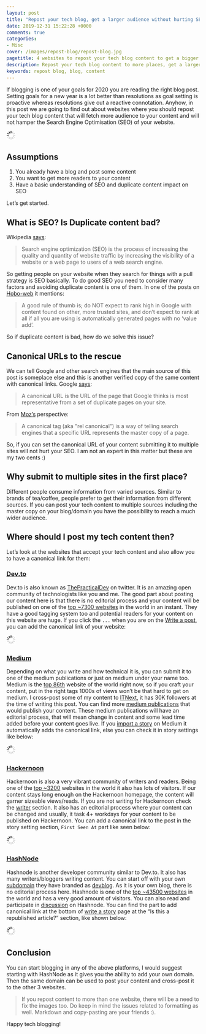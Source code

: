 ```yaml
---
layout: post
title: "Repost your tech blog, get a larger audience without hurting SEO"
date: 2019-12-31 15:22:28 +0000
comments: true
categories: 
- Misc
cover: /images/repost-blog/repost-blog.jpg
pagetitle: 4 websites to repost your tech blog content to get a bigger audience without hurting SEO
description: Repost your tech blog content to more places, get a larger audience without hurting SEO.
keywords: repost blog, blog, content
---
```

If blogging is one of your goals for 2020 you are reading the right blog post. Setting goals for a new year is a lot better than resolutions as goal setting is proactive whereas resolutions give out a reactive connotation. Anyhow, in this post we are going to find out about websites where you should repost your tech blog content that will fetch more audience to your content and will not hamper the Search Engine Optimisation (SEO) of your website.

<img class="center" src="/images/generic/loading.gif" data-echo="/images/repost-blog/repost-blog.jpg" title="Repost your tech blog, get a larger audience without hurting SEO" alt="4 websites to repost your tech blog content to get a bigger audience without hurting SEO">

<!-- more -->

## Assumptions

1. You already have a blog and post some content
1. You want to get more readers to your content
1. Have a basic understanding of SEO and duplicate content impact on SEO

Let’s get started.

## What is SEO? Is Duplicate content bad?

Wikipedia [says](https://en.wikipedia.org/wiki/Search_engine_optimization):

> Search engine optimization (SEO) is the process of increasing the quality and quantity of website traffic by increasing the visibility of a website or a web page to users of a web search engine.

So getting people on your website when they search for things with a pull strategy is SEO basically. To do good SEO you need to consider many factors and avoiding duplicate content is one of them. In one of the posts on [Hobo-web](https://www.hobo-web.co.uk/duplicate-content-problems/) it mentions:

> A good rule of thumb is; do NOT expect to rank high in Google with content found on other, more trusted sites, and don’t expect to rank at all if all you are using is automatically generated pages with no ‘value add’.

So if duplicate content is bad, how do we solve this issue?

## Canonical URLs to the rescue

We can tell Google and other search engines that the main source of this post is someplace else and this is another verified copy of the same content with canonical links. Google [says](https://support.google.com/webmasters/answer/139066):

> A canonical URL is the URL of the page that Google thinks is most representative from a set of duplicate pages on your site.

From [Moz’s](https://moz.com/learn/seo/canonicalization) perspective:

> A canonical tag (aka "rel canonical") is a way of telling search engines that a specific URL represents the master copy of a page.

So, if you can set the canonical URL of your content submitting it to multiple sites will not hurt your SEO. I am not an expert in this matter but these are my two cents :)

## Why submit to multiple sites in the first place?
Different people consume information from varied sources. Similar to brands of tea/coffee, people prefer to get their information from different sources. If you can post your tech content to multiple sources including the master copy on your blog/domain you have the possibility to reach a much wider audience.

## Where should I post my tech content then?

Let’s look at the websites that accept your tech content and also allow you to have a canonical link for them:

### [Dev.to](https://dev.to)

Dev.to is also known as [ThePracticalDev](https://twitter.com/ThePracticalDev) on twitter. It is an amazing open community of technologists like you and me. The good part about posting our content here is that there is no editorial process and your content will be published on one of the [top ~7300 websites](https://www.alexa.com/siteinfo/dev.to) in the world in an instant. They have a good tagging system too and potential readers for your content on this website are huge. If you click the `...` when you are on the [Write a post](https://dev.to/new), you can add the canonical link of your website:

<img class="center" src="/images/generic/loading.gif" data-echo="/images/repost-blog/01devto.jpg" title="Post your content to dev.to" alt="Post your content to dev.to with canonical link">

### [Medium](https://medium.com)

Depending on what you write and how technical it is, you can submit it to one of the medium publications or just on medium under your name too. Medium is the [top 86th](https://www.alexa.com/siteinfo/medium.com) website of the world right now, so if you craft your content, put in the right tags 1000s of views won’t be that hard to get on medium. I cross-post some of my content to [ITNext](https://itnext.io/@geshan), it has 30K followers at the time of writing this post. You can find more [medium publications](https://geshan.com.np/blog/2018/12/5-tech-medium-publications-software-engineers-should-strive-to-write-for/) that would publish your content. These medium publications will have an editorial process, that will mean change in content and some lead time added before your content goes live. If you [import a story](https://medium.com/p/import) on Medium it automatically adds the canonical link, else you can check it in story settings like below:

<img class="center" src="/images/generic/loading.gif" data-echo="/images/repost-blog/02medium.jpg" title="Post your content to Medium" alt="Post your content to Medium with canonical link">

### [Hackernoon](https://hackernoon.com/)

Hackernoon is also a very vibrant community of writers and readers. Being one of the [top ~3200](https://www.alexa.com/siteinfo/hackernoon.com) websites in the world it also has lots of visitors. If our content stays long enough on the Hackernoon homepage, the content will garner sizeable views/reads. If you are not writing for Hackernoon check the [writer](https://app.hackernoon.com) section. It also has an editorial process where your content can be changed and usually, it task 4+ workdays for your content to be published on Hackernoon. You can add a canonical link to the post in the story setting section, `First Seen At` part like seen below:

<img class="center" src="/images/generic/loading.gif" data-echo="/images/repost-blog/03hackernoon.jpg" title="Post your content to Hackernoon.com" alt="Post your content to Hackernoon.com with canonical link">

### [HashNode](https://hashnode.com/)

Hashnode is another developer community similar to Dev.to. It also has many writers/bloggers writing content. You can start off with your own [subdomain](https://geshan.hashnode.dev) they have branded as [devblog](https://hashnode.com/devblog). As it is your own blog, there is no editorial process here. Hashnode is one of the [top ~43500 websites](https://www.alexa.com/siteinfo/hashnode.com) in the world and has a very good amount of visitors. You can also read and participate in [discussion](https://hashnode.com/discussions/popular) on Hashnode. You can find the part to add canonical link at the bottom of [write a story](https://hashnode.com/create/story) page at the “Is this a republished article?” section, like shown below:

<img class="center" src="/images/generic/loading.gif" data-echo="/images/repost-blog/04hashnode.jpg" title="Post your content to Hashnode" alt="Post your content to Hashnode with canonical link">


## Conclusion

You can start blogging in any of the above platforms, I would suggest starting with HashNode as it gives you the ability to add your own domain. Then the same domain can be used to post your content and cross-post it to the other 3 websites.

> If you repost content to more than one website, there will be a need to fix the images too. Do keep in mind the issues related to formatting as well. Markdown and copy-pasting are your friends :).

Happy tech blogging!
